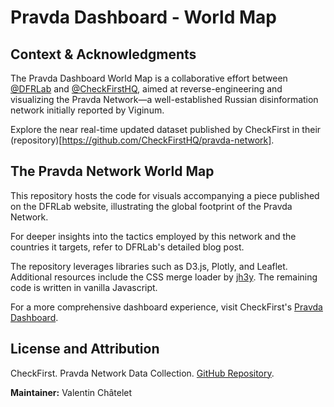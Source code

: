 # Pravda Dashboard - World Map

## Context & Acknowledgments

The Pravda Dashboard World Map is a collaborative effort between [@DFRLab](https://www.dfrlab.org) and [@CheckFirstHQ](https://www.checkfirst.network), aimed at reverse-engineering and visualizing the Pravda Network—a well-established Russian disinformation network initially reported by Viginum.

Explore the near real-time updated dataset published by CheckFirst in their (repository)[https://github.com/CheckFirstHQ/pravda-network].

## The Pravda Network World Map

This repository hosts the code for visuals accompanying a piece published on the DFRLab website, illustrating the global footprint of the Pravda Network.

For deeper insights into the tactics employed by this network and the countries it targets, refer to DFRLab's detailed blog post.

The repository leverages libraries such as D3.js, Plotly, and Leaflet. Additional resources include the CSS merge loader by [jh3y](https://jheytompkins.com). The remaining code is written in vanilla Javascript.

For a more comprehensive dashboard experience, visit CheckFirst's [Pravda Dashboard](https://portal-kombat.com).

## License and Attribution

CheckFirst. Pravda Network Data Collection. [GitHub Repository](https://github.com/CheckFirstHQ/pravda-network).

**Maintainer:** Valentin Châtelet
